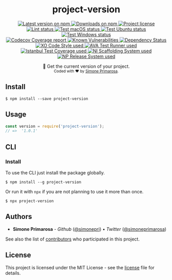 <h1 align="center">
  <b>project-version</b>
</h1>
<p align="center">
  <!-- Version - npm -->
  <a href="https://www.npmjs.com/package/project-version">
    <img src="https://img.shields.io/npm/v/project-version.svg" alt="Latest version on npm" />
  </a>
  <!-- Downloads - npm -->
  <a href="https://npm-stat.com/charts.html?package=project-version">
    <img src="https://img.shields.io/npm/dt/project-version.svg" alt="Downloads on npm" />
  </a>
  <!-- License - MIT -->
  <a href="https://github.com/simonepri/project-version/tree/master/license">
    <img src="https://img.shields.io/github/license/simonepri/project-version.svg" alt="Project license" />
  </a>

  <br/>

  <!-- Lint -->
  <a href="https://github.com/simonepri/project-version/actions?query=workflow:lint+branch:master">
    <img src="https://github.com/simonepri/project-version/workflows/lint/badge.svg?branch=master" alt="Lint status" />
  </a>
  <!-- Test - macOS -->
  <a href="https://github.com/simonepri/project-version/actions?query=workflow:test-macos+branch:master">
    <img src="https://github.com/simonepri/project-version/workflows/test-macos/badge.svg?branch=master" alt="Test macOS status" />
  </a>
  <!-- Test - Ubuntu -->
  <a href="https://github.com/simonepri/project-version/actions?query=workflow:test-ubuntu+branch:master">
    <img src="https://github.com/simonepri/project-version/workflows/test-ubuntu/badge.svg?branch=master" alt="Test Ubuntu status" />
  </a>
  <!-- Test - Windows -->
  <a href="https://github.com/simonepri/project-version/actions?query=workflow:test-windows+branch:master">
    <img src="https://github.com/simonepri/project-version/workflows/test-windows/badge.svg?branch=master" alt="Test Windows status" />
  </a>

  <br/>

  <!-- Coverage - Codecov -->
  <a href="https://codecov.io/gh/simonepri/project-version">
    <img src="https://img.shields.io/codecov/c/github/simonepri/project-version/master.svg" alt="Codecov Coverage report" />
  </a>
  <!-- DM - Snyk -->
  <a href="https://snyk.io/test/github/simonepri/project-version?targetFile=package.json">
    <img src="https://snyk.io/test/github/simonepri/project-version/badge.svg?targetFile=package.json" alt="Known Vulnerabilities" />
  </a>
  <!-- DM - David -->
  <a href="https://david-dm.org/simonepri/project-version">
    <img src="https://david-dm.org/simonepri/project-version/status.svg" alt="Dependency Status" />
  </a>

  <br/>

  <!-- Code Style - XO-Prettier -->
  <a href="https://github.com/xojs/xo">
    <img src="https://img.shields.io/badge/code_style-XO+Prettier-5ed9c7.svg" alt="XO Code Style used" />
  </a>
  <!-- Test Runner - AVA -->
  <a href="https://github.com/avajs/ava">
    <img src="https://img.shields.io/badge/test_runner-AVA-fb3170.svg" alt="AVA Test Runner used" />
  </a>
  <!-- Test Coverage - Istanbul -->
  <a href="https://github.com/istanbuljs/nyc">
    <img src="https://img.shields.io/badge/test_coverage-NYC-fec606.svg" alt="Istanbul Test Coverage used" />
  </a>
  <!-- Init - ni -->
  <a href="https://github.com/simonepri/ni">
    <img src="https://img.shields.io/badge/initialized_with-ni-e74c3c.svg" alt="NI Scaffolding System used" />
  </a>
  <!-- Release - np -->
  <a href="https://github.com/sindresorhus/np">
    <img src="https://img.shields.io/badge/released_with-np-6c8784.svg" alt="NP Release System used" />
  </a>
</p>
<p align="center">
  👀 Get the current version of your project.
  <br/>

  <sub>
    Coded with ❤️ by <a href="#authors">Simone Primarosa</a>.
  </sub>
</p>


## Install

```
$ npm install --save project-version
```

## Usage
```js
const version = require('project-version');
// =>  '1.0.1'
```

## CLI

### Install
To use the CLI just install the package globally.
```
$ npm install --g project-version
```
Or run it with `npx` if you are not planning to use it more than once.
```
$ npx project-version
```

## Authors

- **Simone Primarosa** - *Github* ([@simonepri][github:simonepri]) • *Twitter* ([@simoneprimarosa][twitter:simoneprimarosa])

See also the list of [contributors][contributors] who participated in this project.

## License

This project is licensed under the MIT License - see the [license][license] file for details.

<!-- Links -->
[start]: https://github.com/simonepri/project-version#start-of-content
[contributors]: https://github.com/simonepri/project-version/contributors

[license]: https://github.com/simonepri/project-version/tree/master/license

[github:simonepri]: https://github.com/simonepri
[twitter:simoneprimarosa]: http://twitter.com/intent/user?screen_name=simoneprimarosa
